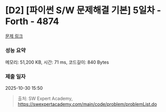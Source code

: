 # [D2] [파이썬 S/W 문제해결 기본] 5일차 - Forth - 4874 

[문제 링크](https://swexpertacademy.com/main/code/problem/problemDetail.do?contestProbId=AWTQc1MKQiIDFAVT) 

### 성능 요약

메모리: 51,200 KB, 시간: 71 ms, 코드길이: 840 Bytes

### 제출 일자

2025-10-30 15:50



> 출처: SW Expert Academy, https://swexpertacademy.com/main/code/problem/problemList.do